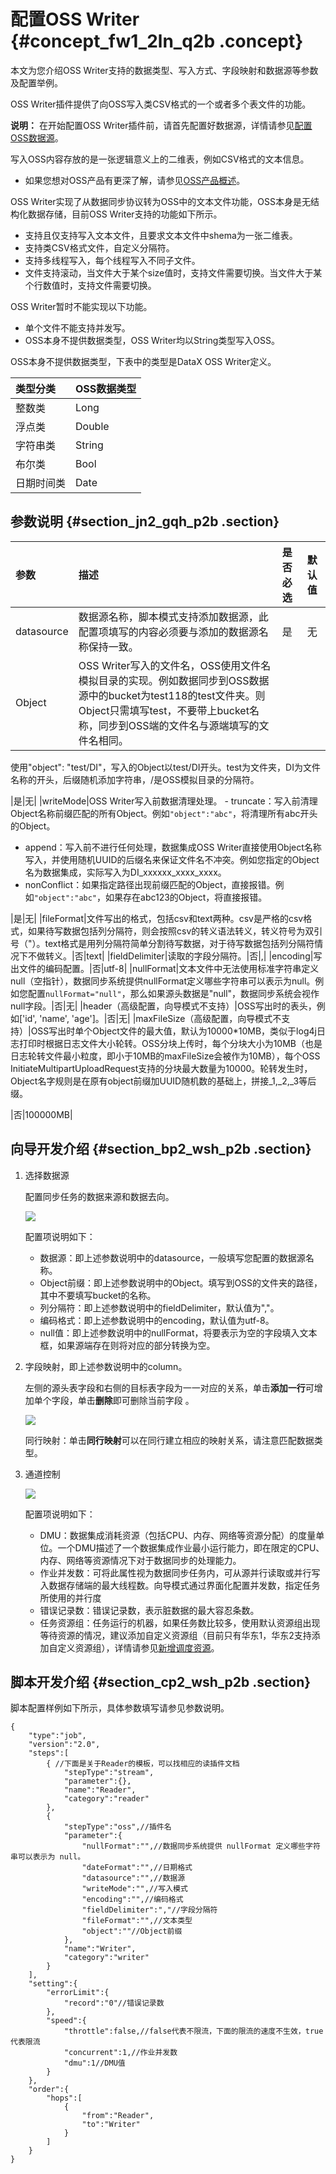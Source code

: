 # 配置OSS Writer {#concept_fw1_2ln_q2b .concept}

本文为您介绍OSS Writer支持的数据类型、写入方式、字段映射和数据源等参数及配置举例。

OSS Writer插件提供了向OSS写入类CSV格式的一个或者多个表文件的功能。

**说明：** 在开始配置OSS Writer插件前，请首先配置好数据源，详情请参见[配置OSS数据源](intl.zh-CN/使用指南/数据集成/数据源配置/配置OSS数据源.md#)。

写入OSS内容存放的是一张逻辑意义上的二维表，例如CSV格式的文本信息。

-   如果您想对OSS产品有更深了解，请参见[OSS产品概述](https://www.alibabacloud.com/help/doc-detail/31817.htm)。

OSS Writer实现了从数据同步协议转为OSS中的文本文件功能，OSS本身是无结构化数据存储，目前OSS Writer支持的功能如下所示。

-   支持且仅支持写入文本文件，且要求文本文件中shema为一张二维表。
-   支持类CSV格式文件，自定义分隔符。
-   支持多线程写入，每个线程写入不同子文件。
-   文件支持滚动，当文件大于某个size值时，支持文件需要切换。当文件大于某个行数值时，支持文件需要切换。

OSS Writer暂时不能实现以下功能。

-   单个文件不能支持并发写。
-   OSS本身不提供数据类型，OSS Writer均以String类型写入OSS。

OSS本身不提供数据类型，下表中的类型是DataX OSS Writer定义。

|类型分类|OSS数据类型|
|:---|:------|
|整数类|Long|
|浮点类|Double|
|字符串类|String|
|布尔类|Bool|
|日期时间类|Date|

## 参数说明 {#section_jn2_gqh_p2b .section}

|参数|描述|是否必选|默认值|
|:-|:-|:---|:--|
|datasource|数据源名称，脚本模式支持添加数据源，此配置项填写的内容必须要与添加的数据源名称保持一致。|是|无|
|Object|OSS Writer写入的文件名，OSS使用文件名模拟目录的实现。例如数据同步到OSS数据源中的bucket为test118的test文件夹。则Object只需填写test，不要带上bucket名称，同步到OSS端的文件名与源端填写的文件名相同。

使用"object": "test/DI"，写入的Object以test/DI开头。test为文件夹，DI为文件名称的开头，后缀随机添加字符串，/是OSS模拟目录的分隔符。

|是|无|
|writeMode|OSS Writer写入前数据清理处理。 -   truncate：写入前清理Object名称前缀匹配的所有Object。例如`"object":"abc"`，将清理所有abc开头的Object。
-   append：写入前不进行任何处理，数据集成OSS Writer直接使用Object名称写入，并使用随机UUID的后缀名来保证文件名不冲突。例如您指定的Object名为数据集成，实际写入为DI\_xxxxxx\_xxxx\_xxxx。
-   nonConflict：如果指定路径出现前缀匹配的Object，直接报错。例如`"object":"abc"`，如果存在abc123的Object，将直接报错。

|是|无|
|fileFormat|文件写出的格式，包括csv和text两种。csv是严格的csv格式，如果待写数据包括列分隔符，则会按照csv的转义语法转义，转义符号为双引号（"）。text格式是用列分隔符简单分割待写数据，对于待写数据包括列分隔符情况下不做转义。|否|text|
|fieldDelimiter|读取的字段分隔符。|否|,|
|encoding|写出文件的编码配置。|否|utf-8|
|nullFormat|文本文件中无法使用标准字符串定义null（空指针），数据同步系统提供nullFormat定义哪些字符串可以表示为null。例如您配置`nullFormat="null"`，那么如果源头数据是"null"，数据同步系统会视作null字段。|否|无|
|header（高级配置，向导模式不支持）|OSS写出时的表头，例如\['id', 'name', 'age'\]。|否|无|
|maxFileSize（高级配置，向导模式不支持）|OSS写出时单个Object文件的最大值，默认为10000\*10MB，类似于log4j日志打印时根据日志文件大小轮转。OSS分块上传时，每个分块大小为10MB（也是日志轮转文件最小粒度，即小于10MB的maxFileSize会被作为10MB），每个OSS InitiateMultipartUploadRequest支持的分块最大数量为10000。轮转发生时，Object名字规则是在原有object前缀加UUID随机数的基础上，拼接\_1,\_2,\_3等后缀。

|否|100000MB|

## 向导开发介绍 {#section_bp2_wsh_p2b .section}

1.  选择数据源

    配置同步任务的数据来源和数据去向。

    ![](http://static-aliyun-doc.oss-cn-hangzhou.aliyuncs.com/assets/img/16229/15413890767815_zh-CN.png)

    配置项说明如下：

    -   数据源：即上述参数说明中的datasource，一般填写您配置的数据源名称。
    -   Object前缀：即上述参数说明中的Object。填写到OSS的文件夹的路径，其中不要填写bucket的名称。
    -   列分隔符：即上述参数说明中的fieldDelimiter，默认值为","。
    -   编码格式：即上述参数说明中的encoding，默认值为utf-8。
    -   null值：即上述参数说明中的nullFormat，将要表示为空的字段填入文本框，如果源端存在则将对应的部分转换为空。
2.  字段映射，即上述参数说明中的column。

    左侧的源头表字段和右侧的目标表字段为一一对应的关系，单击**添加一行**可增加单个字段，单击**删除**即可删除当前字段 。

    ![](http://static-aliyun-doc.oss-cn-hangzhou.aliyuncs.com/assets/img/16229/15413890767818_zh-CN.png)

    同行映射：单击**同行映射**可以在同行建立相应的映射关系，请注意匹配数据类型。

3.  通道控制

    ![](http://static-aliyun-doc.oss-cn-hangzhou.aliyuncs.com/assets/img/16221/15413890767675_zh-CN.png)

    配置项说明如下：

    -   DMU：数据集成消耗资源（包括CPU、内存、网络等资源分配）的度量单位。一个DMU描述了一个数据集成作业最小运行能力，即在限定的CPU、内存、网络等资源情况下对于数据同步的处理能力。
    -   作业并发数：可将此属性视为数据同步任务内，可从源并行读取或并行写入数据存储端的最大线程数。向导模式通过界面化配置并发数，指定任务所使用的并行度
    -   错误记录数：错误记录数，表示脏数据的最大容忍条数。
    -   任务资源组：任务运行的机器，如果任务数比较多，使用默认资源组出现等待资源的情况，建议添加自定义资源组（目前只有华东1，华东2支持添加自定义资源组），详情请参见[新增调度资源](intl.zh-CN/使用指南/数据集成/常见配置/新增调度资源.md#)。

## 脚本开发介绍 {#section_cp2_wsh_p2b .section}

脚本配置样例如下所示，具体参数填写请参见参数说明。

```
{
    "type":"job",
    "version":"2.0",
    "steps":[
        { //下面是关于Reader的模板，可以找相应的读插件文档
            "stepType":"stream",
            "parameter":{},
            "name":"Reader",
            "category":"reader"
        },
        {
            "stepType":"oss",//插件名
            "parameter":{
                "nullFormat":"",//数据同步系统提供 nullFormat 定义哪些字符串可以表示为 null。
                "dateFormat":"",//日期格式
                "datasource":"",//数据源
                "writeMode":"",//写入模式
                "encoding":"",//编码格式
                "fieldDelimiter":","//字段分隔符
                "fileFormat":"",//文本类型
                "object":""//Object前缀
            },
            "name":"Writer",
            "category":"writer"
        }
    ],
    "setting":{
        "errorLimit":{
            "record":"0"//错误记录数
        },
        "speed":{
            "throttle":false,//false代表不限流，下面的限流的速度不生效，true代表限流
            "concurrent":1,//作业并发数
            "dmu":1//DMU值
        }
    },
    "order":{
        "hops":[
            {
                "from":"Reader",
                "to":"Writer"
            }
        ]
    }
}
```

